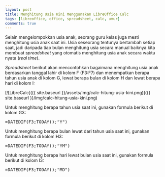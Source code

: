 ```yaml
---
layout: post
title: Menghitung Usia Kini Menggunakan LibreOffice Calc
tags: [libreoffice, office, spreadsheet, calc, umur]
comments: true
---
```


Selain mengelompokkan usia anak, seorang guru kelas juga mesti menghitung usia anak saat ini. Usia seseorang tentunya bertambah setiap saat, jadi daripada tiap bulan menghitung usia secara manual baiknya kita membuat *spreadsheet* yang otomatis menghitung usia anak secara waktu nyata (*real time*).

*Spreadsheet* berikut akan mencontohkan bagaimana menghitung usia anak berdasarkan tanggal lahir di kolom F (F3:F7) dan menempatkan berapa tahun usia anak di kolom G, lewat berapa bulan di kolom H dan lewat berapa hari di kolom I:

[![LibreCalc]({{ site.baseurl }}/assets/img/calc-hitung-usia-kini.png)]({{ site.baseurl }}/img/calc-hitung-usia-kini.png)

Untuk menghitung berapa tahun usia saat ini, gunakan formula berikut di kolom G3:

<pre>
=DATEDIF(F3;TODAY();"Y")
</pre>

Untuk menghitung berapa bulan lewat dari tahun usia saat ini, gunakan formula berikut di kolom H3:

<pre>
=DATEDIF(F3;TODAY();"YM")
</pre>

Untuk menghitung berapa hari lewat bulan usia saat ini, gunakan formula berikut di kolom I3:

<pre>
=DATEDIF(F3;TODAY();"MD")
</pre>
